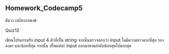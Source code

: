 ## Homework_Codecamp5
ธันวา เสถียรภาพงษ์

Quiz12

เขียนโปรแกรมรับ input 4 ตัวที่เป็น string จากนั้นตรวจสอบว่า input ใดมีความยาวมากที่สุด รองลงมา และน้อยที่สุด จากนั้น ปริ้นแต่ละ input ออกมาตามลำดับน้อยสุดไปมากสุด
